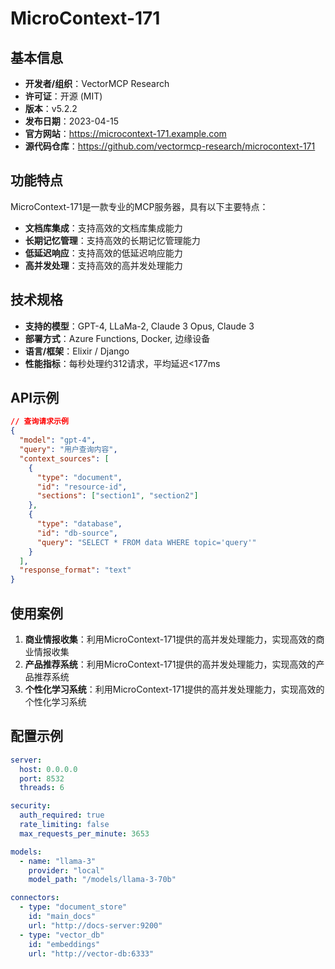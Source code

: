 # MicroContext-171

## 基本信息

- **开发者/组织**：VectorMCP Research
- **许可证**：开源 (MIT)
- **版本**：v5.2.2
- **发布日期**：2023-04-15
- **官方网站**：https://microcontext-171.example.com
- **源代码仓库**：https://github.com/vectormcp-research/microcontext-171

## 功能特点

MicroContext-171是一款专业的MCP服务器，具有以下主要特点：

- **文档库集成**：支持高效的文档库集成能力
- **长期记忆管理**：支持高效的长期记忆管理能力
- **低延迟响应**：支持高效的低延迟响应能力
- **高并发处理**：支持高效的高并发处理能力


## 技术规格

- **支持的模型**：GPT-4, LLaMa-2, Claude 3 Opus, Claude 3
- **部署方式**：Azure Functions, Docker, 边缘设备
- **语言/框架**：Elixir / Django
- **性能指标**：每秒处理约312请求，平均延迟<177ms

## API示例

```json
// 查询请求示例
{
  "model": "gpt-4",
  "query": "用户查询内容",
  "context_sources": [
    {
      "type": "document",
      "id": "resource-id",
      "sections": ["section1", "section2"]
    },
    {
      "type": "database",
      "id": "db-source",
      "query": "SELECT * FROM data WHERE topic='query'"
    }
  ],
  "response_format": "text"
}
```

## 使用案例

1. **商业情报收集**：利用MicroContext-171提供的高并发处理能力，实现高效的商业情报收集
2. **产品推荐系统**：利用MicroContext-171提供的高并发处理能力，实现高效的产品推荐系统
3. **个性化学习系统**：利用MicroContext-171提供的高并发处理能力，实现高效的个性化学习系统


## 配置示例

```yaml
server:
  host: 0.0.0.0
  port: 8532
  threads: 6

security:
  auth_required: true
  rate_limiting: false
  max_requests_per_minute: 3653

models:
  - name: "llama-3"
    provider: "local"
    model_path: "/models/llama-3-70b"

connectors:
  - type: "document_store"
    id: "main_docs"
    url: "http://docs-server:9200"
  - type: "vector_db"
    id: "embeddings"
    url: "http://vector-db:6333"
```